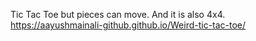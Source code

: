 Tic Tac Toe but pieces can move. And it is also 4x4. <br>
https://aayushmainali-github.github.io/Weird-tic-tac-toe/
